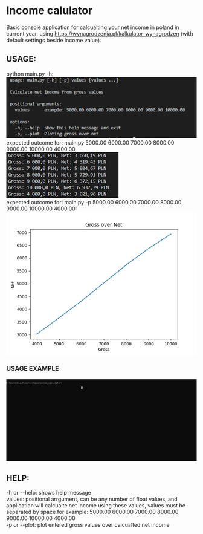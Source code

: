# Income calulator
Basic console application for calcualting your net income in poland in current year, using https://wynagrodzenia.pl/kalkulator-wynagrodzen (with default settings beside income value).

## USAGE:
python main.py -h:
\
![IMG](img/help.png)
\
expected outcome for: main.py 5000.00 6000.00 7000.00 8000.00 9000.00 10000.00 4000.00
\
![IMG](img/outcome.png)
\
expected outcome for: main.py -p 5000.00 6000.00 7000.00 8000.00 9000.00 10000.00 4000.00:
\
![IMG](img/Figure_1.png)

### USAGE EXAMPLE
![GIF](img/usage_animation.gif)

## HELP:
-h or --help: shows help message\
values: positional arrgument, can be any number of float values, and application will calcualte net income using these values, values must be separated by space for example: 5000.00 6000.00 7000.00 8000.00 9000.00 10000.00 4000.00\
-p or --plot: plot entered gross values over calcualted net income
